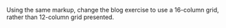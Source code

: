 Using the same markup, change the blog exercise to use a 16-column grid, rather than 12-column grid presented.
